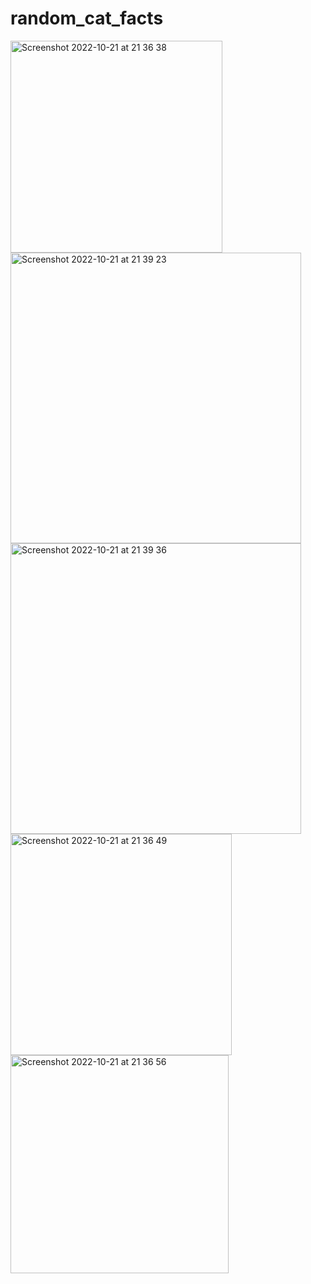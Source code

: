 # random_cat_facts

<img width="339" alt="Screenshot 2022-10-21 at 21 36 38" src="https://user-images.githubusercontent.com/6501651/197266856-64659c55-a2c3-499f-b27c-530cbb1d16ba.png">
<img width="465" alt="Screenshot 2022-10-21 at 21 39 23" src="https://user-images.githubusercontent.com/6501651/197266882-c19c3e49-cc8a-4bf2-8f8e-a8dd05096c79.png">
<img width="465" alt="Screenshot 2022-10-21 at 21 39 36" src="https://user-images.githubusercontent.com/6501651/197266886-4824c138-c594-4ac2-821a-35d175999aff.png">
<img width="354" alt="Screenshot 2022-10-21 at 21 36 49" src="https://user-images.githubusercontent.com/6501651/197266873-f0d0a98a-5034-4bdc-8401-a7c72f607d19.png">
<img width="349" alt="Screenshot 2022-10-21 at 21 36 56" src="https://user-images.githubusercontent.com/6501651/197266878-7fa6df22-7e9c-45db-a430-a217df3f958b.png">
